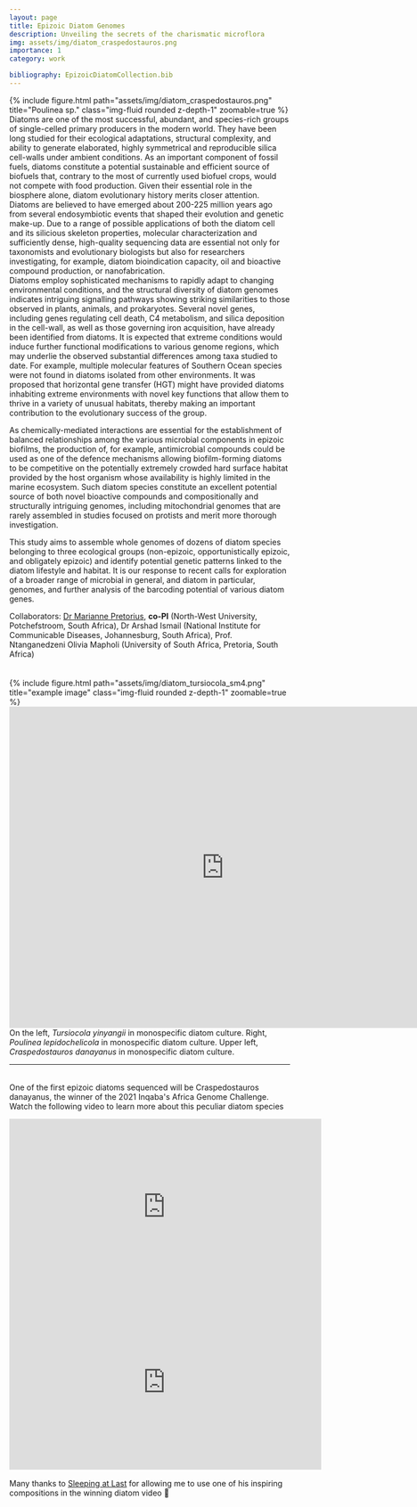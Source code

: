 ```yaml
---
layout: page
title: Epizoic Diatom Genomes
description: Unveiling the secrets of the charismatic microflora
img: assets/img/diatom_craspedostauros.png
importance: 1
category: work

bibliography: EpizoicDiatomCollection.bib
---
```

<div class="row justify-content-sm-center">
    <div class="col-sm-8 mt-3 mt-md-0">
        {% include figure.html path="assets/img/diatom_craspedostauros.png" title="Poulinea sp." class="img-fluid rounded z-depth-1" zoomable=true %}
    </div>
    <div class="col-sm-4 mt-3 mt-md-0">
Diatoms are one of the most successful, abundant, and species-rich groups of single-celled primary producers in the modern world<d-cite key="smetacek_diatoms_1999"></d-cite>. They have been long studied for their ecological adaptations, structural complexity, and ability to generate elaborated, highly symmetrical and reproducible silica cell-walls under ambient conditions. As an important component of fossil fuels, diatoms constitute a potential sustainable and efficient source of biofuels that, contrary to the most of currently used biofuel crops, would not compete with food production<d-cite key="levitan_diatoms_2014"></d-cite>. Given their essential role in the biosphere alone, diatom evolutionary history merits closer attention. Diatoms are believed to have emerged about 200-225 million years ago from several endosymbiotic events that shaped their evolution and genetic make-up<d-cite key="nakov_accelerated_2018"></d-cite>. Due to a range of possible applications of both the diatom cell and its silicious skeleton properties, molecular characterization and sufficiently dense, high-quality sequencing data are essential not only for taxonomists and evolutionary biologists but also for researchers investigating, for example, diatom bioindication capacity, oil and bioactive compound production, or nanofabrication.
    </div>
</div>
Diatoms employ sophisticated mechanisms to rapidly adapt to changing environmental conditions, and the structural diversity of diatom genomes indicates intriguing signalling pathways showing striking similarities to those observed in plants, animals, and prokaryotes. Several novel genes, including genes regulating cell death, C4 metabolism, and silica deposition in the cell-wall, as well as those governing iron acquisition, have already been identified from diatoms<d-cite key="vardi_diatom_2009"></d-cite>. It is expected that extreme conditions would induce further functional modifications to various genome regions, which may underlie the observed substantial differences among taxa studied to date. For example, multiple molecular features of Southern Ocean species were not found in diatoms isolated from other environments<d-cite key="vardi_diatom_2009"></d-cite>. It was proposed that horizontal gene transfer (HGT) might have provided diatoms inhabiting extreme environments with novel key functions that allow them to thrive in a variety of unusual habitats, thereby making an important contribution to the evolutionary success of the group<d-cite key="vancaester_comprehensive_2020"></d-cite>.

As chemically-mediated interactions are essential for the establishment of balanced relationships among the various microbial components in epizoic biofilms, the production of, for example, antimicrobial compounds could be used as one of the defence mechanisms allowing biofilm-forming diatoms to be competitive on the potentially extremely crowded hard surface habitat provided by the host organism whose availability is highly limited in the marine ecosystem<d-cite key="penesyan_development_2010"></d-cite>. Such diatom species constitute an excellent potential source of both novel bioactive compounds and compositionally and structurally intriguing genomes, including mitochondrial genomes that are rarely assembled in studies focused on protists and merit more thorough investigation.

This study aims to assemble whole genomes of dozens of diatom species belonging to three ecological groups (non-epizoic, opportunistically epizoic, and obligately epizoic) and identify potential genetic patterns linked to the diatom lifestyle and habitat. It is our response to recent calls for exploration of a broader range of microbial in general, and diatom in particular, genomes, and further analysis of the barcoding potential of various diatom genes<d-cite key="pogoda_comparative_2019"></d-cite><d-cite key="smith_past_2016"></d-cite>.

Collaborators: [Dr Marianne Pretorius](http://natural-sciences.nwu.ac.za/focus-area-human-metabolomics-biochemistry/marianne-pretorius), **co-PI** (North-West University, Potchefstroom, South Africa), Dr Arshad Ismail (National Institute for Communicable Diseases, Johannesburg, South Africa), Prof. Ntanganedzeni Olivia Mapholi (University of South Africa, Pretoria, South Africa)

<div class="row justify-content-sm-center"  style="padding-top: 21px; padding-bottom: 0px">
    <div class="col-sm-4 mt-3 mt-md-0">
        {% include figure.html path="assets/img/diatom_tursiocola_sm4.png" title="example image" class="img-fluid rounded z-depth-1" zoomable=true %}
    </div>
    <div class="col-sm-8 mt-3 mt-md-0">
        <iframe width="770" height="577" src="https://www.youtube-nocookie.com/embed/_G91JXWLlnk?controls=1" title="YouTube video player" frameborder="0" allow="accelerometer; autoplay; clipboard-write; encrypted-media; gyroscope; picture-in-picture" allowfullscreen></iframe>
    </div>
</div>
<div class="caption">
    On the left, <i>Tursiocola yinyangii</i> in monospecific diatom culture. Right, <i>Poulinea lepidochelicola</i> in monospecific diatom culture. Upper left, <i>Craspedostauros danayanus</i> in monospecific diatom culture.
</div>

***

<p style="margin-top: 2rem">One of the first epizoic diatoms sequenced will be Craspedostauros danayanus, the winner of the 2021 Inqaba's Africa Genome Challenge. Watch the following video to learn more about this peculiar diatom species</p>

<div class="row justify-content-sm-center" style="margin-bottom: 1rem">
    <div class="col-sm-6 mt-3 mt-md-0">
        <iframe width="560" height="315" src="https://www.youtube-nocookie.com/embed/dLfbqENoS8Y" title="YouTube video player" frameborder="0" allow="accelerometer; autoplay; clipboard-write; encrypted-media; gyroscope; picture-in-picture" allowfullscreen></iframe>
    </div>
    <div class="col-sm-6 mt-3 mt-md-0">
        <iframe width="560" height="315" src="https://www.youtube-nocookie.com/embed/caQmQKfO_aY?start=360" title="YouTube video player" frameborder="0" allow="accelerometer; autoplay; clipboard-write; encrypted-media; gyroscope; picture-in-picture" allowfullscreen></iframe>
    </div>
</div>

Many thanks to <a href="http://www.sleepingatlast.com">Sleeping at Last</a> for allowing me to use one of his inspiring compositions in the winning diatom video :green_heart:

<d-appendix>
    <d-footnote-list></d-footnote-list>
    <d-citation-list></d-citation-list>
</d-appendix>
